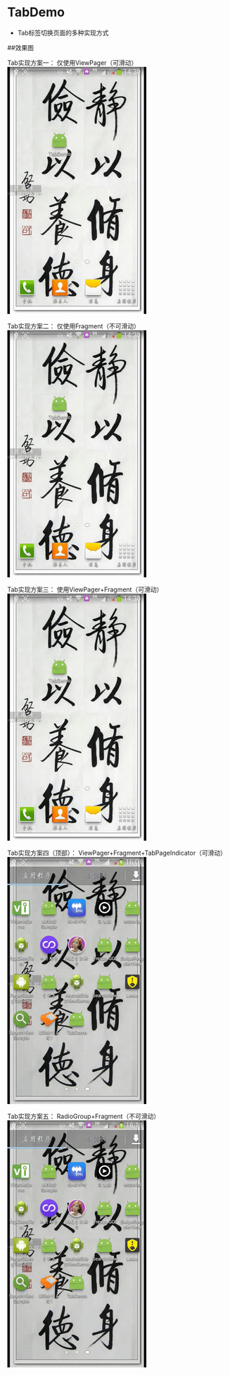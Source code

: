 # TabDemo
- Tab标签切换页面的多种实现方式

##效果图

Tab实现方案一：
仅使用ViewPager（可滑动）
 ![image](https://github.com/CalvinHwang123/TabDemo/raw/master/screenshots/01viewpager.gif)

Tab实现方案二：
仅使用Fragment（不可滑动）
 ![image](https://github.com/CalvinHwang123/TabDemo/raw/master/screenshots/02fragment.gif)

Tab实现方案三：
使用ViewPager+Fragment（可滑动）
 ![image](https://github.com/CalvinHwang123/TabDemo/raw/master/screenshots/03viewpager+fragment.gif)

Tab实现方案四（顶部）：
ViewPager+Fragment+TabPageIndicator（可滑动）
 ![image](https://github.com/CalvinHwang123/TabDemo/raw/master/screenshots/04viewpager+fragment+tabpageindicator.gif)

Tab实现方案五：
RadioGroup+Fragment（不可滑动）
 ![image](https://github.com/CalvinHwang123/TabDemo/raw/master/screenshots/05radiogroup+fragment.gif)
